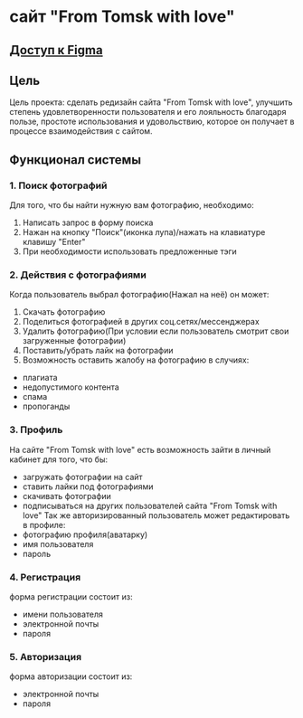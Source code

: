 # сайт "From Tomsk with love"
## [Доступ к Figma](https://www.figma.com/file/WeRxLnuiddwVQJMVeHRbMp/%D0%A2%D0%BE%D0%BC%D1%81%D0%BA?node-id=137%3A207)
## Цель
Цель проекта: сделать редизайн сайта "From Tomsk with love", улучшить степень удовлетворенности пользователя и его лояльность благодаря пользе, простоте использования и удовольствию, которое он получает в процессе взаимодействия с сайтом.
## Функционал системы
### 1. Поиск фотографий
Для того, что бы найти нужную вам фотографию, необходимо:
1) Написать запрос в форму поиска
2) Нажан на кнопку "Поиск"(иконка лупа)/нажать на клавиатуре клавишу "Enter"
3) При необходимости использовать предложенные тэги
### 2. Действия с фотографиями
Когда пользователь выбрал фотографию(Нажал на неё) он может:
1) Скачать фотографию
2) Поделиться фотографией в других соц.сетях/мессенджерах
3) Удалить фотографию(При условии если пользователь смотрит свои загруженные фотографии)
4) Поставить/убрать лайк на фотографии
5) Возможность оставить жалобу на фотографию в случиях:
  - плагиата
  - недопустимого контента
  - спама
  - пропоганды
### 3. Профиль
На сайте "From Tomsk with love" есть возможность зайти в личный кабинет для того, что бы:
  - загружать фотографии на сайт
  - ставить лайки под фотографиями
  - скачивать фотографии
  - подписываться на других пользователей сайта "From Tomsk with love"
Так же авторизированный пользователь может редактировать в профиле:
  - фотографию профиля(аватарку)
  - имя пользователя
  - пароль
### 4. Регистрация
форма регистрации состоит из:
  - имени пользователя
  - электронной почты
  - пароля
### 5. Авторизация
форма авторизации состоит из:
  - электронной почты
  - пароля
